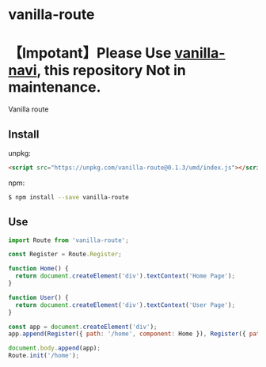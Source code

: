 # vanilla-route

# 【Impotant】Please Use [vanilla-navi](https://github.com/ymzuiku/vanilla-navi), this repository Not in maintenance.

Vanilla route

## Install

unpkg:

```html
<script src="https://unpkg.com/vanilla-route@0.1.3/umd/index.js"></script>
```

npm:

```sh
$ npm install --save vanilla-route
```

## Use

```js
import Route from 'vanilla-route';

const Register = Route.Register;

function Home() {
  return document.createElement('div').textContext('Home Page');
}

function User() {
  return document.createElement('div').textContext('User Page');
}

const app = document.createElement('div');
app.append(Register({ path: '/home', component: Home }), Register({ path: '/user', component: User }));

document.body.append(app);
Route.init('/home');
```

